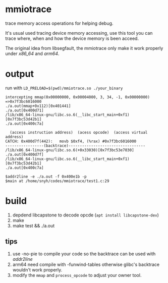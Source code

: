 # mmiotrace
trace memory access operations for helping debug.

It's usual used tracing device memory accessing, use this tool you can trace where, when and how the 
device memory is been acceed.

The original idea from libsegfault, the mmiotrace only make it work properly under *x86_64* and *arm64*.

# output
run with `LD_PRELOAD=$(pwd)/mmiotrace.so ./your_binary`
```
intercepting mmap(0x00000000, 0x00004000, 3, 34, -1, 0x00000000) =>0x7f3bc6016000
./a.out(mmap+0x112)[0x401441]
./a.out[0x400d71]
/lib/x86_64-linux-gnu/libc.so.6(__libc_start_main+0xf1)[0x7f3bc53d42b1]
./a.out[0x400c7a]

  (access instruction address)  (acess opcode)  (access virtual address)
CATCH: 0x400d7f(442):	movb $0xf4, (%rax) #0x7f3bc6016000 
-----------------(backtrace)----------------------------------
/lib/x86_64-linux-gnu/libc.so.6(+0x33030)[0x7f3bc53e7030]
./a.out[0x400d7f]
/lib/x86_64-linux-gnu/libc.so.6(__libc_start_main+0xf1)[0x7f3bc53d42b1]
./a.out[0x400c7a]
```
```
$addr2line -e ./a.out -f 0x400e1b -p
$main at /home/snyh/codes/mmiotrace/test1.c:29
```
# build
1. depdend libcapstone to decode opcde (`apt install libcapstone-dev`)
2. make
3. make test && ./a.out

## tips
1. use -no-pie to compile your code so the backtrace can be used with _addr2line_
2. arm64 need compile with -funwind-tables otherwise glibc's backtrace wouldn't work properly.
3. modify the `mmap` and `process_opcode` to adjust your owner tool.

